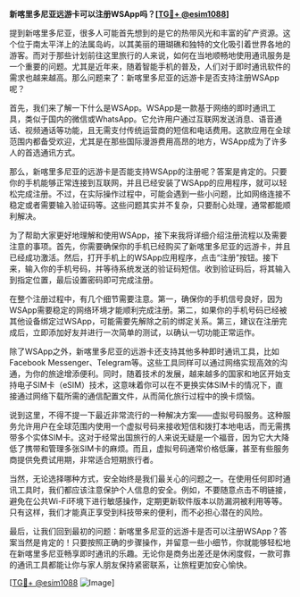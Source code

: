 **新喀里多尼亚远游卡可以注册WSApp吗？[[TG💪+ @esim1088](https://t.me/s/esim1088)]**

提到新喀里多尼亚，很多人可能首先想到的是它的热带风光和丰富的矿产资源。这个位于南太平洋上的法属岛屿，以其美丽的珊瑚礁和独特的文化吸引着世界各地的游客。而对于那些计划前往这里旅行的人来说，如何在当地顺畅地使用通讯服务是一个重要的问题。尤其是近年来，随着智能手机的普及，人们对于即时通讯软件的需求也越来越高。那么问题来了：新喀里多尼亚的远游卡是否支持注册WSApp呢？

首先，我们来了解一下什么是WSApp。WSApp是一款基于网络的即时通讯工具，类似于国内的微信或WhatsApp。它允许用户通过互联网发送消息、语音通话、视频通话等功能，且无需支付传统运营商的短信和电话费用。这款应用在全球范围内都备受欢迎，尤其是在那些国际漫游费用高昂的地方，WSApp成为了许多人的首选通讯方式。

那么，新喀里多尼亚的远游卡是否能支持WSApp的注册呢？答案是肯定的。只要你的手机能够正常连接到互联网，并且已经安装了WSApp的应用程序，就可以轻松完成注册。不过，在实际操作过程中，可能会遇到一些小问题，比如网络连接不稳定或者需要输入验证码等。这些问题其实并不复杂，只要耐心处理，通常都能顺利解决。

为了帮助大家更好地理解和使用WSApp，接下来我将详细介绍注册流程以及需要注意的事项。首先，你需要确保你的手机已经购买了新喀里多尼亚的远游卡，并且已经成功激活。然后，打开手机上的WSApp应用程序，点击“注册”按钮。接下来，输入你的手机号码，并等待系统发送的验证码短信。收到验证码后，将其输入到指定位置，最后设置密码即可完成注册。

在整个注册过程中，有几个细节需要注意。第一，确保你的手机信号良好，因为WSApp需要稳定的网络环境才能顺利完成注册。第二，如果你的手机号码已经被其他设备绑定过WSApp，可能需要先解除之前的绑定关系。第三，建议在注册完成后，立即添加好友并进行一次简单的测试，以确认一切功能正常运作。

除了WSApp之外，新喀里多尼亚的远游卡还支持其他多种即时通讯工具，比如Facebook Messenger、Telegram等。这些工具同样可以通过网络实现高效的沟通，为你的旅途增添便利。同时，随着技术的发展，越来越多的国家和地区开始支持电子SIM卡（eSIM）技术，这意味着你可以在不更换实体SIM卡的情况下，直接通过网络下载所需的通信配置文件，从而简化旅行过程中的换卡烦恼。

说到这里，不得不提一下最近非常流行的一种解决方案——虚拟号码服务。这种服务允许用户在全球范围内使用一个虚拟号码来接收短信和拨打本地电话，而无需携带多个实体SIM卡。这对于经常出国旅行的人来说无疑是一个福音，因为它大大降低了携带和管理多张SIM卡的麻烦。而且，虚拟号码通常价格低廉，甚至有些服务商提供免费试用期，非常适合短期旅行者。

当然，无论选择哪种方式，安全始终是我们最关心的问题之一。在使用任何即时通讯工具时，我们都应该注意保护个人信息的安全。例如，不要随意点击不明链接，避免在公共Wi-Fi环境下进行敏感操作，定期更新软件版本以防漏洞被利用等等。只有这样，我们才能真正享受到科技带来的便利，而不必担心潜在的风险。

最后，让我们回到最初的问题：新喀里多尼亚的远游卡是否可以注册WSApp？答案当然是肯定的！只要按照正确的步骤操作，并留意一些小细节，你就能够轻松地在新喀里多尼亚畅享即时通讯的乐趣。无论你是商务出差还是休闲度假，一款可靠的通讯工具都能让你与家人朋友保持紧密联系，让旅程更加安心愉快。

[[TG💪+ @esim1088](https://t.me/s/esim1088) ![Image](https://i.postimg.cc/4NQfJmqS/Snipaste-2025-05-13-00-14-12.png)]